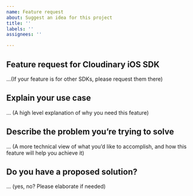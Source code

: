```yaml
---
name: Feature request
about: Suggest an idea for this project
title: ''
labels: ''
assignees: ''

---
```


## Feature request for Cloudinary iOS SDK
…(If your feature is for other SDKs, please request them there)

## Explain your use case
… (A high level explanation of why you need this feature)

## Describe the problem you’re trying to solve
… (A more technical view of what you’d like to accomplish, and how this feature will help you achieve it)

## Do you have a proposed solution?
… (yes, no? Please elaborate if needed)
